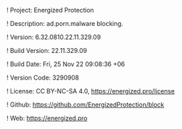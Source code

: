 ! Project: Energized Protection

! Description: ad.porn.malware blocking.

! Version: 6.32.0810.22.11.329.09

! Build Version: 22.11.329.09

! Build Date: Fri, 25 Nov 22 09:08:36 +06

! Version Code: 3290908

! License: CC BY-NC-SA 4.0, https://energized.pro/license

! Github: https://github.com/EnergizedProtection/block

! Web: https://energized.pro
